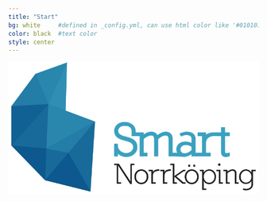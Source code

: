 ```yaml
---
title: "Start"
bg: white     #defined in _config.yml, can use html color like '#010101'
color: black  #text color
style: center
---
```


![Smart Nkpng](img/smart-norrkoping-blue.png)
